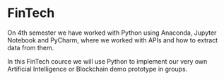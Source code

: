 # FinTech

On 4th semester we have worked with Python using Anaconda, Jupyter Notebook and PyCharm, where we worked with APIs and how to extract data from them.

In this FinTech cource we will use Python to implement our very own Artificial Intelligence or Blockchain demo prototype in groups.
